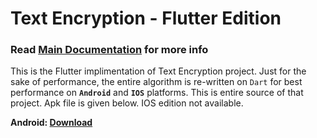 # Text Encryption - Flutter Edition

### Read [Main Documentation](https://github.com/ivin-titus/Text-Encryption/blob/master/README.md) for more info

This is the Flutter implimentation of Text Encryption project. Just for the sake of performance, the entire algorithm is re-written on `Dart` for best performance on <b>`Android`</b> and <b>`IOS`</b> platforms.
This is entire source of that project. Apk file is given below. IOS edition not available. 

<b> Android: [Download](https://www.mediafire.com/file/npikkymx3hleurt/Text_Encryption.apk/file)</b>
